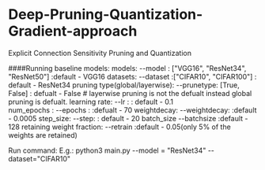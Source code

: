 # Deep-Pruning-Quantization-Gradient-approach
Explicit Connection Sensitivity Pruning and Quantization



####Running baseline models:
models:                         --model : ["VGG16", "ResNet34", "ResNet50"] :default - VGG16
datasets:                     --dataset :["CIFAR10", "CIFAR100"] : default - ResNet34
pruning type(global/layerwise): --prunetype: [True, False]  : defualt - False # layerwise pruning is not the defualt instead global pruning is defualt.
learning rate:                   --lr    :                   : default - 0.1      
num_epochs :                    --epochs :                    :defualt - 70
weightdecay:                    --weightdecay:                :default - 0.0005
step_size:                      --step:                       : default - 20
batch_size                      --batchsize                   :default - 128
retaining weight fraction:      --retrain                     :default - 0.05(only 5% of the weights are retained)

Run command:
E.g.:
python3 main.py --model = "ResNet34" --dataset="CIFAR10" 
 
 
